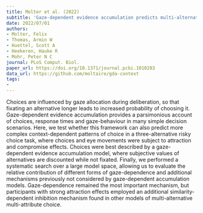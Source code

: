 ```yaml
---
title: Molter et al. (2022)
subtitle: 'Gaze-dependent evidence accumulation predicts multi-alternative risky choice behaviour'
date: 2022/07/01
authors:
- Molter, Felix
- Thomas, Armin W
- Huettel, Scott A
- Heekeren, Hauke R
- Mohr, Peter N C
journal: PLoS Comput. Biol.
paper_url: https://doi.org/10.1371/journal.pcbi.1010283
data_url: https://github.com/moltaire/gda-context
tags:
- 
---
```


Choices are influenced by gaze allocation during deliberation, so that fixating an alternative longer leads to increased probability of choosing it. Gaze-dependent evidence accumulation provides a parsimonious account of choices, response times and gaze-behaviour in many simple decision scenarios. Here, we test whether this framework can also predict more complex context-dependent patterns of choice in a three-alternative risky choice task, where choices and eye movements were subject to attraction and compromise effects. Choices were best described by a gaze-dependent evidence accumulation model, where subjective values of alternatives are discounted while not fixated. Finally, we performed a systematic search over a large model space, allowing us to evaluate the relative contribution of different forms of gaze-dependence and additional mechanisms previously not considered by gaze-dependent accumulation models. Gaze-dependence remained the most important mechanism, but participants with strong attraction effects employed an additional similarity-dependent inhibition mechanism found in other models of multi-alternative multi-attribute choice.
